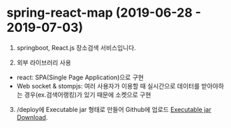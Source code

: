 # spring-react-map (2019-06-28 - 2019-07-03)

1. springboot, React.js 장소검색 서비스입니다.

2. 외부 라이브러리 사용
- react: SPA(Single Page Application)으로 구현
- Web socket & stompjs: 여러 사용자가 이용할 때 실시간으로 데이터를 받아야하는 경우(ex.검색어랭킹)가 있기 때문에 소켓으로 구현

3. /deploy에 Executable jar 형태로 만들어 Github에 업로드
[Executable jar Download](https://github.com/dazzul94/spring-react-map/raw/master/deploy/spring-react-map-0.0.1-SNAPSHOT.jar).
